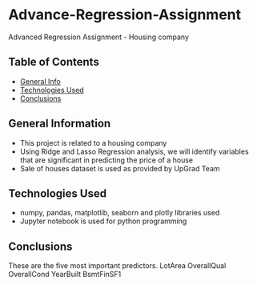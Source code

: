 # Advance-Regression-Assignment
Advanced Regression Assignment - Housing company
## Table of Contents
* [General Info](#general-information)
* [Technologies Used](#technologies-used)
* [Conclusions](#conclusions)

## General Information
- This project is related to a housing company
- Using Ridge and Lasso Regression analysis, we will identify variables that are significant in predicting the price of a house
- Sale of houses dataset is used as provided by UpGrad Team

## Technologies Used
- numpy, pandas, matplotlib, seaborn and plotly libraries used
- Jupyter notebook is used for python programming


## Conclusions
These are the five most important predictors.
LotArea 
OverallQual
OverallCond
YearBuilt 
BsmtFinSF1 
